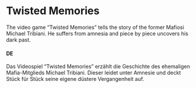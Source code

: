 # Twisted Memories
The video game “Twisted Memories” tells the story of the former Mafiosi Michael Tribiani. He suffers from amnesia and piece by piece uncovers his dark past. 

#### DE
Das Videospiel “Twisted Memories” erzählt die Geschichte des ehemaligen Mafia-Mitglieds Michael Tribiani. Dieser leidet unter Amnesie und deckt Stück für Stück seine eigene düstere Vergangenheit auf.
